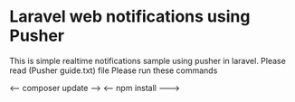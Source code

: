 # Laravel web notifications using Pusher

This is simple realtime notifications sample using pusher in laravel. Please read (Pusher guide.txt) file 
Please run these commands 

<-- composer update -->
<-- npm install --->
